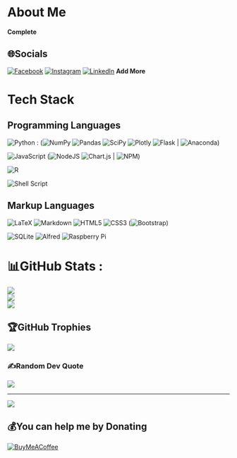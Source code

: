 # About Me

**Complete**

## 🌐Socials

[![Facebook](https://img.shields.io/badge/Facebook-%231877F2.svg?logo=Facebook&logoColor=white)](https://facebook.com/mayuranvisakan) 
[![Instagram](https://img.shields.io/badge/Instagram-%23E4405F.svg?logo=Instagram&logoColor=white)](https://instagram.com/mayurankv) 
[![LinkedIn](https://img.shields.io/badge/LinkedIn-%230077B5.svg?logo=linkedin&logoColor=white)](https://linkedin.com/in/mayuranvisakan) 
**Add More**

# Tech Stack

## Programming Languages

![Python](https://img.shields.io/badge/python-3670A0?style=for-the-badge&logo=python&logoColor=ffdd54) : (![NumPy](https://img.shields.io/badge/numpy-%23013243.svg?style=for-the-badge&logo=numpy&logoColor=white)
![Pandas](https://img.shields.io/badge/pandas-%23150458.svg?style=for-the-badge&logo=pandas&logoColor=white) ![SciPy](https://img.shields.io/badge/SciPy-%230C55A5.svg?style=for-the-badge&logo=scipy&logoColor=%white) ![Plotly](https://img.shields.io/badge/Plotly-%233F4F75.svg?style=for-the-badge&logo=plotly&logoColor=white) ![Flask](https://img.shields.io/badge/flask-%23000.svg?style=for-the-badge&logo=flask&logoColor=white) | ![Anaconda](https://img.shields.io/badge/Anaconda-%2344A833.svg?style=for-the-badge&logo=anaconda&logoColor=white))

![JavaScript](https://img.shields.io/badge/javascript-%23323330.svg?style=for-the-badge&logo=javascript&logoColor=%23F7DF1E) (![NodeJS](https://img.shields.io/badge/node.js-6DA55F?style=for-the-badge&logo=node.js&logoColor=white) ![Chart.js](https://img.shields.io/badge/chart.js-F5788D.svg?style=for-the-badge&logo=chart.js&logoColor=white) | ![NPM](https://img.shields.io/badge/NPM-%23000000.svg?style=for-the-badge&logo=npm&logoColor=white))

![R](https://img.shields.io/badge/r-%23276DC3.svg?style=for-the-badge&logo=r&logoColor=white)

![Shell Script](https://img.shields.io/badge/shell_script-%23121011.svg?style=for-the-badge&logo=gnu-bash&logoColor=white)

## Markup Languages

![LaTeX](https://img.shields.io/badge/latex-%23008080.svg?style=for-the-badge&logo=latex&logoColor=white)
![Markdown](https://img.shields.io/badge/markdown-%23000000.svg?style=for-the-badge&logo=markdown&logoColor=white)
![HTML5](https://img.shields.io/badge/html5-%23E34F26.svg?style=for-the-badge&logo=html5&logoColor=white)
![CSS3](https://img.shields.io/badge/css3-%231572B6.svg?style=for-the-badge&logo=css3&logoColor=white) (![Bootstrap](https://img.shields.io/badge/bootstrap-%23563D7C.svg?style=for-the-badge&logo=bootstrap&logoColor=white))

![SQLite](https://img.shields.io/badge/sqlite-%2307405e.svg?style=for-the-badge&logo=sqlite&logoColor=white)
![Alfred](https://img.shields.io/badge/alfred-%235C1F87.svg?style=for-the-badge&logo=alfred)
![Raspberry Pi](https://img.shields.io/badge/-RaspberryPi-C51A4A?style=for-the-badge&logo=Raspberry-Pi)

# 📊GitHub Stats :
![](https://github-readme-stats.vercel.app/api?username=mayurankv&theme=tokyonight&hide_border=true&include_all_commits=true&count_private=true)<br/>
![](https://github-readme-streak-stats.herokuapp.com/?user=mayurankv&theme=tokyonight&hide_border=true)<br/>
![](https://github-readme-stats.vercel.app/api/top-langs/?username=mayurankv&theme=tokyonight&hide_border=true&include_all_commits=true&count_private=false&layout=compact)

## 🏆GitHub Trophies
![](https://github-trophies.vercel.app/?username=mayurankv&theme=tokyonight&no-frame=true&no-bg=true&margin-w=4)

### ✍️Random Dev Quote
![](https://quotes-github-readme.vercel.app/api?type=horizontal&theme=tokyonight)

---
[![](https://visitcount.itsvg.in/api?id=mayurankv&icon=5&color=8)](https://visitcount.itsvg.in)

  ## 💰You can help me by Donating
  [![BuyMeACoffee](https://img.shields.io/badge/Buy%20Me%20a%20Coffee-ffdd00?style=for-the-badge&logo=buy-me-a-coffee&logoColor=black)](https://buymeacoffee.com/temp) 
